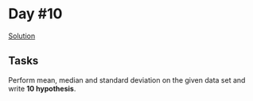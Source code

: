 # Day #10

[Solution](https://github.com/DSAghicha/LU-AI-ML/blob/main/Day_10/main.ipynb)

## Tasks

Perform mean, median and standard deviation on the given data set and write **10 hypothesis**.
